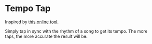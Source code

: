 # Tempo Tap
Inspired by [this online tool](http://www.all8.com/tools/bpm.htm).

Simply tap in sync with the rhythm of a song to get its tempo. The more taps, the more accurate the result will be.
